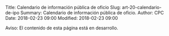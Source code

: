 Title: Calendario de información pública de oficio
Slug: art-20-calendario-de-ipo
Summary: Calendario de información pública de oficio.
Author: CPC
Date: 2018-02-23 09:00
Modified: 2018-02-23 09:00


<div class="alert alert-info" role="alert">Aviso: El contenido de esta página está en desarrollo.</div>
